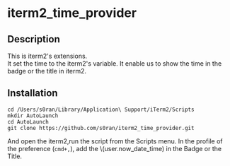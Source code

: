 # iterm2_time_provider

## Description
This is iterm2's extensions.  
It set the time to the iterm2's variable.
It enable us to show the time in the badge or the title in iterm2.


## Installation
```
cd /Users/s0ran/Library/Application\ Support/iTerm2/Scripts
mkdir AutoLaunch
cd AutoLaunch
git clone https://github.com/s0ran/iterm2_time_provider.git
```



And open the iterm2,run the script from the Scripts menu. In the profile of the preference (```cmd+,```), add the \\(user.now_date_time) in the Badge or the Title.






